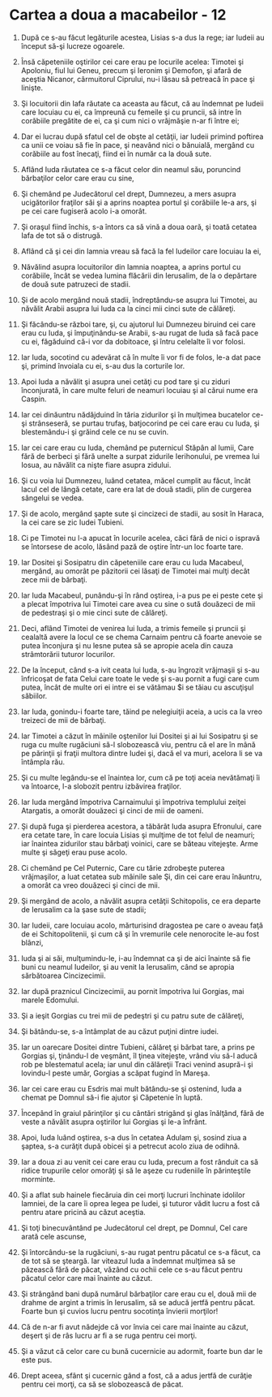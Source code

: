# Cartea a doua a macabeilor - 12

1. După ce s-au făcut legăturile acestea, Lisias s-a dus la rege; iar Iudeii au început să-şi lucreze ogoarele. 

2. Însă căpeteniile oştirilor cei care erau pe locurile acelea: Timotei şi Apoloniu, fiul lui Geneu, precum şi Ieronim şi Demofon, şi afară de aceştia Nicanor, cârmuitorul Ciprului, nu-i lăsau să petreacă în pace şi linişte. 

3. Şi locuitorii din Iafa răutate ca aceasta au făcut, că au îndemnat pe Iudeii care locuiau cu ei, ca împreună cu femeile şi cu pruncii, să intre în corăbiile pregătite de ei, ca şi cum nici o vrăjmăşie n-ar fi între ei; 

4. Dar ei lucrau după sfatul cel de obşte al cetăţii, iar Iudeii primind poftirea ca unii ce voiau să fie în pace, şi neavând nici o bănuială, mergând cu corăbiile au fost înecaţi, fiind ei în număr ca la două sute. 

5. Aflând Iuda răutatea ce s-a făcut celor din neamul său, poruncind bărbaţilor celor care erau cu sine, 

6. Şi chemând pe Judecătorul cel drept, Dumnezeu, a mers asupra ucigătorilor fraţilor săi şi a aprins noaptea portul şi corăbiile le-a ars, şi pe cei care fugiseră acolo i-a omorât. 

7. Şi oraşul fiind închis, s-a întors ca să vină a doua oară, şi toată cetatea Iafa de tot să o distrugă. 

8. Aflând că şi cei din Iamnia vreau să facă la fel Iudeilor care locuiau la ei, 

9. Năvălind asupra locuitorilor din Iamnia noaptea, a aprins portul cu corăbiile, încât se vedea lumina flăcării din Ierusalim, de la o depărtare de două sute patruzeci de stadii. 

10. Şi de acolo mergând nouă stadii, îndreptându-se asupra lui Timotei, au năvălit Arabii asupra lui Iuda ca la cinci mii cinci sute de călăreţi. 

11. Şi făcându-se război tare, şi, cu ajutorul lui Dumnezeu biruind cei care erau cu Iuda, şi împuţinându-se Arabii, s-au rugat de Iuda să facă pace cu ei, făgăduind că-i vor da dobitoace, şi întru celelalte îi vor folosi. 

12. Iar Iuda, socotind cu adevărat că în multe îi vor fi de folos, le-a dat pace şi, primind învoiala cu ei, s-au dus la corturile lor. 

13. Apoi Iuda a năvălit şi asupra unei cetăţi cu pod tare şi cu ziduri înconjurată, în care multe feluri de neamuri locuiau şi al cărui nume era Caspin. 

14. Iar cei dinăuntru nădăjduind în tăria zidurilor şi în mulţimea bucatelor ce-şi strânseseră, se purtau trufaş, batjocorind pe cei care erau cu Iuda, şi blestemându-i şi grăind cele ce nu se cuvin. 

15. Iar cei care erau cu Iuda, chemând pe puternicul Stăpân al lumii, Care fără de berbeci şi fără unelte a surpat zidurile Ierihonului, pe vremea lui Iosua, au năvălit ca nişte fiare asupra zidului. 

16. Şi cu voia lui Dumnezeu, luând cetatea, măcel cumplit au făcut, încât lacul cel de lângă cetate, care era lat de două stadii, plin de curgerea sângelui se vedea. 

17. Şi de acolo, mergând şapte sute şi cincizeci de stadii, au sosit în Haraca, la cei care se zic Iudei Tubieni. 

18. Ci pe Timotei nu l-a apucat în locurile acelea, căci fără de nici o ispravă se întorsese de acolo, lăsând pază de oştire într-un loc foarte tare. 

19. Iar Dositei şi Sosipatru din căpeteniile care erau cu Iuda Macabeul, mergând, au omorât pe păzitorii cei lăsaţi de Timotei mai mulţi decât zece mii de bărbaţi. 

20. Iar Iuda Macabeul, punându-şi în rând oştirea, i-a pus pe ei peste cete şi a plecat împotriva lui Timotei care avea cu sine o sută douăzeci de mii de pedestraşi şi o mie cinci sute de călăreţi. 

21. Deci, aflând Timotei de venirea lui Iuda, a trimis femeile şi pruncii şi cealaltă avere la locul ce se chema Carnaim pentru că foarte anevoie se putea înconjura şi nu lesne putea să se apropie acela din cauza strâmtorării tuturor locurilor. 

22. De la început, când s-a ivit ceata lui Iuda, s-au îngrozit vrăjmaşii şi s-au înfricoşat de fata Celui care toate le vede şi s-au pornit a fugi care cum putea, încât de multe ori ei intre ei se vătămau $i se tăiau cu ascuţişul săbiilor. 

23. Iar Iuda, gonindu-i foarte tare, tăind pe nelegiuiţii aceia, a ucis ca la vreo treizeci de mii de bărbaţi. 

24. Iar Timotei a căzut în mâinile oştenilor lui Dositei şi ai lui Sosipatru şi se ruga cu multe rugăciuni să-l slobozească viu, pentru că el are în mână pe părinţii şi fraţii multora dintre Iudei şi, dacă el va muri, acelora li se va întâmpla rău. 

25. Şi cu multe legându-se el înaintea lor, cum că pe toţi aceia nevătămaţi îi va întoarce, l-a slobozit pentru izbăvirea fraţilor. 

26. Iar Iuda mergând împotriva Carnaimului şi împotriva templului zeiţei Atargatis, a omorât douăzeci şi cinci de mii de oameni. 

27. Şi după fuga şi pierderea acestora, a tăbărât Iuda asupra Efronului, care era cetate tare, în care locuia Lisias şi mulţime de tot felul de neamuri; iar înaintea zidurilor stau bărbaţi voinici, care se băteau vitejeşte. Arme multe şi săgeţi erau puse acolo. 

28. Ci chemând pe Cel Puternic, Care cu tărie zdrobeşte puterea vrăjmaşilor, a luat cetatea sub mâinile sale Şi, din cei care erau înăuntru, a omorât ca vreo douăzeci şi cinci de mii. 

29. Şi mergând de acolo, a năvălit asupra cetăţii Schitopolis, ce era departe de Ierusalim ca la şase sute de stadii; 

30. Iar Iudeii, care locuiau acolo, mărturisind dragostea pe care o aveau faţă de ei Schitopolitenii, şi cum că şi în vremurile cele nenorocite le-au fost blânzi, 

31. Iuda şi ai săi, mulţumindu-le, i-au îndemnat ca şi de aici înainte să fie buni cu neamul Iudeilor, şi au venit la Ierusalim, când se apropia sărbătoarea Cincizecimii. 

32. Iar după praznicul Cincizecimii, au pornit împotriva lui Gorgias, mai marele Edomului. 

33. Şi a ieşit Gorgias cu trei mii de pedeştri şi cu patru sute de călăreţi, 

34. Şi bătându-se, s-a întâmplat de au căzut puţini dintre iudei. 

35. Iar un oarecare Dositei dintre Tubieni, călăreţ şi bărbat tare, a prins pe Gorgias şi, ţinându-l de veşmânt, îl ţinea vitejeşte, vrând viu să-l aducă rob pe blestematul acela; iar unul din călăreţii Traci venind asupră-i şi lovindu-l peste umăr, Gorgias a scăpat fugind în Mareşa. 

36. Iar cei care erau cu Esdris mai mult bătându-se şi ostenind, Iuda a chemat pe Domnul să-i fie ajutor şi Căpetenie în luptă. 

37. Începând în graiul părinţilor şi cu cântări strigând şi glas înălţând, fără de veste a năvălit asupra oştirilor lui Gorgias şi le-a înfrânt. 

38. Apoi, Iuda luând oştirea, s-a dus în cetatea Adulam şi, sosind ziua a şaptea, s-a curăţit după obicei şi a petrecut acolo ziua de odihnă. 

39. Iar a doua zi au venit cei care erau cu Iuda, precum a fost rânduit ca să ridice trupurile celor omorâţi şi să le aşeze cu rudeniile în părinteştile morminte. 

40. Şi a aflat sub hainele fiecăruia din cei morţi lucruri închinate idolilor Iamniei, de la care îi oprea legea pe Iudei, şi tuturor vădit lucru a fost că pentru atare pricină au căzut aceştia. 

41. Şi toţi binecuvântând pe Judecătorul cel drept, pe Domnul, Cel care arată cele ascunse, 

42. Şi întorcându-se la rugăciuni, s-au rugat pentru păcatul ce s-a făcut, ca de tot să se şteargă. Iar viteazul Iuda a îndemnat mulţimea să se păzească fără de păcat, văzând cu ochii cele ce s-au făcut pentru păcatul celor care mai înainte au căzut. 

43. Şi strângând bani după numărul bărbaţilor care erau cu el, două mii de drahme de argint a trimis în Ierusalim, să se aducă jertfă pentru păcat. Foarte bun şi cuvios lucru pentru socotinţa învierii morţilor! 

44. Că de n-ar fi avut nădejde că vor învia cei care mai înainte au căzut, deşert şi de râs lucru ar fi a se ruga pentru cei morţi. 

45. Şi a văzut că celor care cu bună cucernicie au adormit, foarte bun dar le este pus. 

46. Drept aceea, sfânt şi cucernic gând a fost, că a adus jertfă de curăţie pentru cei morţi, ca să se slobozească de păcat. 

